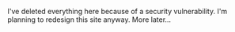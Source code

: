 I've deleted everything here because of a security vulnerability. I'm planning to redesign this site anyway. More later...

